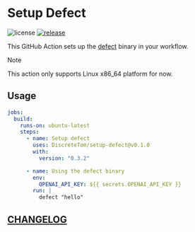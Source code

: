 # Setup Defect

![license](https://img.shields.io/github/license/DiscreteTom/setup-defect?style=flat-square)
[![release](https://img.shields.io/github/v/release/DiscreteTom/setup-defect?style=flat-square)](https://github.com/DiscreteTom/setup-defect/releases/latest)

This GitHub Action sets up the [defect](https://github.com/DiscreteTom/defect) binary in your workflow.

> [!NOTE]
> This action only supports Linux x86_64 platform for now.

## Usage

```yaml
jobs:
  build:
    runs-on: ubuntu-latest
    steps:
      - name: Setup defect
        uses: DiscreteTom/setup-defect@v0.1.0
        with:
          version: "0.3.2"

      - name: Using the defect binary
        env:
          OPENAI_API_KEY: ${{ secrets.OPENAI_API_KEY }}
        run: |
          defect "hello"
```

## [CHANGELOG](./CHANGELOG.md)
